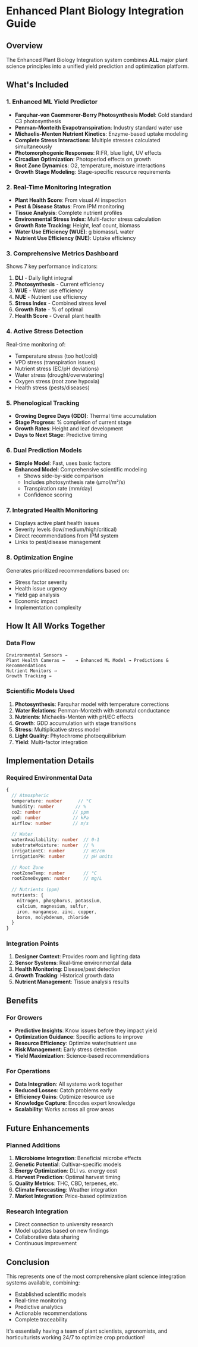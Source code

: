 # Enhanced Plant Biology Integration Guide

## Overview
The Enhanced Plant Biology Integration system combines **ALL** major plant science principles into a unified yield prediction and optimization platform.

## What's Included

### 1. **Enhanced ML Yield Predictor**
- **Farquhar-von Caemmerer-Berry Photosynthesis Model**: Gold standard C3 photosynthesis
- **Penman-Monteith Evapotranspiration**: Industry standard water use
- **Michaelis-Menten Nutrient Kinetics**: Enzyme-based uptake modeling
- **Complete Stress Interactions**: Multiple stresses calculated simultaneously
- **Photomorphogenic Responses**: R:FR, blue light, UV effects
- **Circadian Optimization**: Photoperiod effects on growth
- **Root Zone Dynamics**: O2, temperature, moisture interactions
- **Growth Stage Modeling**: Stage-specific resource requirements

### 2. **Real-Time Monitoring Integration**
- **Plant Health Score**: From visual AI inspection
- **Pest & Disease Status**: From IPM monitoring
- **Tissue Analysis**: Complete nutrient profiles
- **Environmental Stress Index**: Multi-factor stress calculation
- **Growth Rate Tracking**: Height, leaf count, biomass
- **Water Use Efficiency (WUE)**: g biomass/L water
- **Nutrient Use Efficiency (NUE)**: Uptake efficiency

### 3. **Comprehensive Metrics Dashboard**
Shows 7 key performance indicators:
1. **DLI** - Daily light integral
2. **Photosynthesis** - Current efficiency
3. **WUE** - Water use efficiency
4. **NUE** - Nutrient use efficiency
5. **Stress Index** - Combined stress level
6. **Growth Rate** - % of optimal
7. **Health Score** - Overall plant health

### 4. **Active Stress Detection**
Real-time monitoring of:
- Temperature stress (too hot/cold)
- VPD stress (transpiration issues)
- Nutrient stress (EC/pH deviations)
- Water stress (drought/overwatering)
- Oxygen stress (root zone hypoxia)
- Health stress (pests/diseases)

### 5. **Phenological Tracking**
- **Growing Degree Days (GDD)**: Thermal time accumulation
- **Stage Progress**: % completion of current stage
- **Growth Rates**: Height and leaf development
- **Days to Next Stage**: Predictive timing

### 6. **Dual Prediction Models**
- **Simple Model**: Fast, uses basic factors
- **Enhanced Model**: Comprehensive scientific modeling
  - Shows side-by-side comparison
  - Includes photosynthesis rate (μmol/m²/s)
  - Transpiration rate (mm/day)
  - Confidence scoring

### 7. **Integrated Health Monitoring**
- Displays active plant health issues
- Severity levels (low/medium/high/critical)
- Direct recommendations from IPM system
- Links to pest/disease management

### 8. **Optimization Engine**
Generates prioritized recommendations based on:
- Stress factor severity
- Health issue urgency
- Yield gap analysis
- Economic impact
- Implementation complexity

## How It All Works Together

### Data Flow
```
Environmental Sensors → 
Plant Health Cameras →    → Enhanced ML Model → Predictions & Recommendations
Nutrient Monitors →
Growth Tracking →
```

### Scientific Models Used
1. **Photosynthesis**: Farquhar model with temperature corrections
2. **Water Relations**: Penman-Monteith with stomatal conductance
3. **Nutrients**: Michaelis-Menten with pH/EC effects
4. **Growth**: GDD accumulation with stage transitions
5. **Stress**: Multiplicative stress model
6. **Light Quality**: Phytochrome photoequilibrium
7. **Yield**: Multi-factor integration

## Implementation Details

### Required Environmental Data
```typescript
{
  // Atmospheric
  temperature: number      // °C
  humidity: number        // %
  co2: number            // ppm
  vpd: number            // kPa
  airflow: number        // m/s
  
  // Water
  waterAvailability: number  // 0-1
  substrateMoisture: number  // %
  irrigationEC: number       // mS/cm
  irrigationPH: number       // pH units
  
  // Root Zone
  rootZoneTemp: number       // °C
  rootZoneOxygen: number     // mg/L
  
  // Nutrients (ppm)
  nutrients: {
    nitrogen, phosphorus, potassium,
    calcium, magnesium, sulfur,
    iron, manganese, zinc, copper,
    boron, molybdenum, chloride
  }
}
```

### Integration Points
1. **Designer Context**: Provides room and lighting data
2. **Sensor Systems**: Real-time environmental data
3. **Health Monitoring**: Disease/pest detection
4. **Growth Tracking**: Historical growth data
5. **Nutrient Management**: Tissue analysis results

## Benefits

### For Growers
- **Predictive Insights**: Know issues before they impact yield
- **Optimization Guidance**: Specific actions to improve
- **Resource Efficiency**: Optimize water/nutrient use
- **Risk Management**: Early stress detection
- **Yield Maximization**: Science-based recommendations

### For Operations
- **Data Integration**: All systems work together
- **Reduced Losses**: Catch problems early
- **Efficiency Gains**: Optimize resource use
- **Knowledge Capture**: Encodes expert knowledge
- **Scalability**: Works across all grow areas

## Future Enhancements

### Planned Additions
1. **Microbiome Integration**: Beneficial microbe effects
2. **Genetic Potential**: Cultivar-specific models
3. **Energy Optimization**: DLI vs. energy cost
4. **Harvest Prediction**: Optimal harvest timing
5. **Quality Metrics**: THC, CBD, terpenes, etc.
6. **Climate Forecasting**: Weather integration
7. **Market Integration**: Price-based optimization

### Research Integration
- Direct connection to university research
- Model updates based on new findings
- Collaborative data sharing
- Continuous improvement

## Conclusion

This represents one of the most comprehensive plant science integration systems available, combining:
- Established scientific models
- Real-time monitoring
- Predictive analytics
- Actionable recommendations
- Complete traceability

It's essentially having a team of plant scientists, agronomists, and horticulturists working 24/7 to optimize crop production!